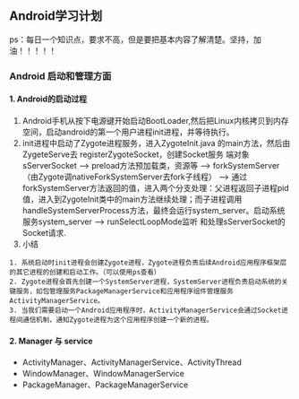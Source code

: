 ## Android学习计划

ps：每日一个知识点，要求不高，但是要把基本内容了解清楚。坚持，加油！！！！！

### Android 启动和管理方面
#### 1. Android的启动过程
  1. Android手机从按下电源键开始启动BootLoader,然后把Linux内核拷贝到内存空间，启动android的第一个用户进程init进程，并等待执行。
  2. init进程中启动了Zygote进程服务，进入ZygoteInit.java 的main方法，然后由ZygeteServe去 registerZygoteSocket，创建Socket服务
     端对象sServerSocket  --> preload方法预加载类，资源等  --> forkSystemServer（由Zygote调nativeForkSystemServer去fork子线程）
     -->  通过forkSystemServer方法返回的值，进入两个分支处理：父进程返回子进程pid值，进入到ZygoteInit类中的main方法继续处理；而子进程调用handleSystemServerProcess方法，最终会运行system_server。启动系统服务system_server  -->  runSelectLoopMode监听
     和处理sServerSocket的Socket请求.
  3. 小结
  
```
1. 系统启动时init进程会创建Zygote进程，Zygote进程负责后续Android应用程序框架层的其它进程的创建和启动工作。（可以使用ps查看）
2. Zygote进程会首先创建一个SystemServer进程，SystemServer进程负责启动系统的关键服务，如包管理服务PackageManagerService和应用程序组件管理服务ActivityManagerService。
3. 当我们需要启动一个Android应用程序时，ActivityManagerService会通过Socket进程间通信机制，通知Zygote进程为这个应用程序创建一个新的进程。
```

#### 2. Manager 与 service
* ActivityManager、ActivityManagerService、ActivityThread
* WindowManager、WindowManagerService
* PackageManager、PackageManagerService
